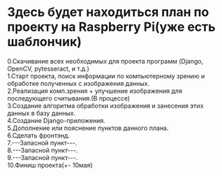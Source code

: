 # Здесь будет находиться план по проекту на Raspberry Pi(уже есть шаблончик)
0.Скачивание всех необходимых для проекта программ (Django, OpenCV, pytesseract, и т.д.)<br>
1.Старт проекта, поиск информации по компьютерному зрению и обработке полученных с изображения данных.<br>
2.Реализация комп.зрения + улучшение изображения для последующего считывания.(В процессе)<br>
3.Создание алгоритма обработки изображения и занесения этих данных в базу данных.<br>
4.Создание Django-приложения.<br>
5.Дополнение или пояснение пунктов данного плана.<br>
6.Сделать фронтэнд.<br>
7.---Запасной пункт---.<br>
8.---Запасной пункт---.<br>
9.---Запасной пункт---.<br>
10.Финиш проекта(+- 10мая)<br>
